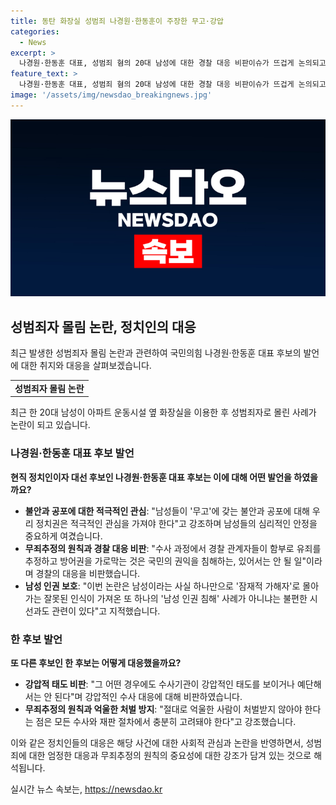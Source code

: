 ```yaml
---
title: 동탄 화장실 성범죄 나경원·한동훈이 주장한 무고·강압
categories:
  - News
excerpt: >
  나경원·한동훈 대표, 성범죄 혐의 20대 남성에 대한 경찰 대응 비판이슈가 뜨겁게 논의되고 있는 중. 나 후보는 페이스북을 통해 무죄추정의 원칙을 엄중히 따져야 한다며 남성 인권 침해의 사례라고 언급하며 경찰의 대응을 비판했다. 또 한 후보도 억울한 사람이 처벌받지 않아야 한다고 강조하며 성범죄 예방과 강력한 처벌 중요성을 강조했다. 이에 앞서 20대 A씨는 헬스장에서 여성 화장실을 엿보았다는 신고를 받고 성폭행범으로 몰렸다고 주장하고 있다.
feature_text: >
  나경원·한동훈 대표, 성범죄 혐의 20대 남성에 대한 경찰 대응 비판이슈가 뜨겁게 논의되고 있는 중. 나 후보는 페이스북을 통해 무죄추정의 원칙을 엄중히 따져야 한다며 남성 인권 침해의 사례라고 언급하며 경찰의 대응을 비판했다. 또 한 후보도 억울한 사람이 처벌받지 않아야 한다고 강조하며 성범죄 예방과 강력한 처벌 중요성을 강조했다. 이에 앞서 20대 A씨는 헬스장에서 여성 화장실을 엿보았다는 신고를 받고 성폭행범으로 몰렸다고 주장하고 있다.
image: '/assets/img/newsdao_breakingnews.jpg'
---
```


<p><img src="/assets/img/newsdao_breakingnews.jpg" alt="implanttips 속보" /></p>

<h2 data-ke-size="size26">성범죄자 몰림 논란, 정치인의 대응</h2>

<p data-ke-size="size16">최근 발생한 성범죄자 몰림 논란과 관련하여 국민의힘 나경원·한동훈 대표 후보의 발언에 대한 취지와 대응을 살펴보겠습니다.</p>

<table>
  <tr>
    <td style="text-align: center; height: 17px;"><b>성범죄자 몰림 논란</b></td>
  </tr>
</table>

<p data-ke-size="size16">최근 한 20대 남성이 아파트 운동시설 옆 화장실을 이용한 후 성범죄자로 몰린 사례가 논란이 되고 있습니다.</p>

<h3 data-ke-size="size22">나경원·한동훈 대표 후보 발언</h3>

<p data-ke-size="size16"><b>현직 정치인이자 대선 후보인 나경원·한동훈 대표 후보는 이에 대해 어떤 발언을 하였을까요?</b></p>

<ul>
  <li><b>불안과 공포에 대한 적극적인 관심</b>: "남성들이 '무고'에 갖는 불안과 공포에 대해 우리 정치권은 적극적인 관심을 가져야 한다"고 강조하며 남성들의 심리적인 안정을 중요하게 여겼습니다.</li>
  <li><b>무죄추정의 원칙과 경찰 대응 비판</b>: "수사 과정에서 경찰 관계자들이 함부로 유죄를 추정하고 방어권을 가로막는 것은 국민의 권익을 침해하는, 있어서는 안 될 일"이라며 경찰의 대응을 비판했습니다.</li>
  <li><b>남성 인권 보호</b>: "이번 논란은 남성이라는 사실 하나만으로 '잠재적 가해자'로 몰아가는 잘못된 인식이 가져온 또 하나의 '남성 인권 침해' 사례가 아니냐는 불편한 시선과도 관련이 있다"고 지적했습니다.</li>
</ul>

<h3 data-ke-size="size22">한 후보 발언</h3>

<p data-ke-size="size16"><b>또 다른 후보인 한 후보는 어떻게 대응했을까요?</b></p>

<ul>
  <li><b>강압적 태도 비판</b>: "그 어떤 경우에도 수사기관이 강압적인 태도를 보이거나 예단해서는 안 된다"며 강압적인 수사 대응에 대해 비판하였습니다.</li>
  <li><b>무죄추정의 원칙과 억울한 처벌 방지</b>: "절대로 억울한 사람이 처벌받지 않아야 한다는 점은 모든 수사와 재판 절차에서 충분히 고려돼야 한다"고 강조했습니다.</li>
</ul>

<p data-ke-size="size16">이와 같은 정치인들의 대응은 해당 사건에 대한 사회적 관심과 논란을 반영하면서, 성범죄에 대한 엄정한 대응과 무죄추정의 원칙의 중요성에 대한 강조가 담겨 있는 것으로 해석됩니다.</p>
실시간 뉴스 속보는, <a href="https://newsdao.kr" rel="dofollow">https://newsdao.kr</a>


